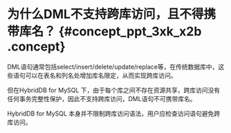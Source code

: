 # 为什么DML不支持跨库访问，且不得携带库名？ {#concept_ppt_3xk_x2b .concept}

DML语句通常包括select/insert/delete/update/replace等，在传统数据库中，这些语句可以在表名和列名处增加库名限定，从而实现跨库访问。

但在HybridDB for MySQL 下，由于每个库之间不存在资源共享，跨库访问没有任何事务完整性保护，因此不支持跨库访问，DML语句不可携带库名。

HybridDB for MySQL 本身并不限制跨库访问语法，用户应检查访问语句避免跨库访问。

